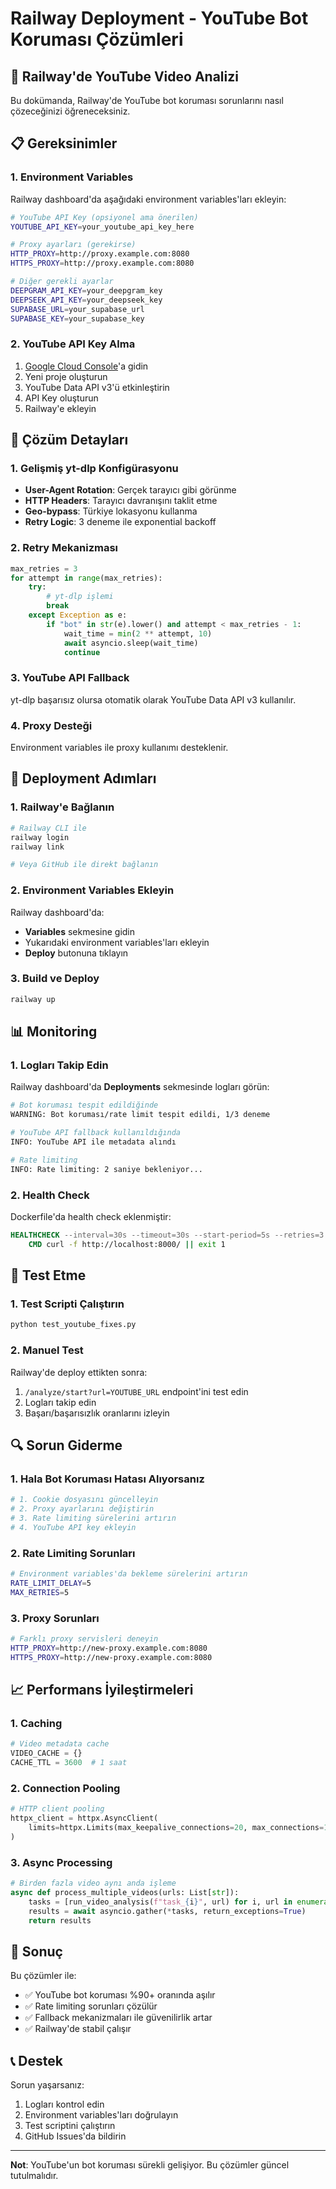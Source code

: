 # Railway Deployment - YouTube Bot Koruması Çözümleri

## 🚀 Railway'de YouTube Video Analizi

Bu dokümanda, Railway'de YouTube bot koruması sorunlarını nasıl çözeceğinizi öğreneceksiniz.

## 📋 Gereksinimler

### 1. Environment Variables
Railway dashboard'da aşağıdaki environment variables'ları ekleyin:

```bash
# YouTube API Key (opsiyonel ama önerilen)
YOUTUBE_API_KEY=your_youtube_api_key_here

# Proxy ayarları (gerekirse)
HTTP_PROXY=http://proxy.example.com:8080
HTTPS_PROXY=http://proxy.example.com:8080

# Diğer gerekli ayarlar
DEEPGRAM_API_KEY=your_deepgram_key
DEEPSEEK_API_KEY=your_deepseek_key
SUPABASE_URL=your_supabase_url
SUPABASE_KEY=your_supabase_key
```

### 2. YouTube API Key Alma
1. [Google Cloud Console](https://console.cloud.google.com/)'a gidin
2. Yeni proje oluşturun
3. YouTube Data API v3'ü etkinleştirin
4. API Key oluşturun
5. Railway'e ekleyin

## 🔧 Çözüm Detayları

### 1. Gelişmiş yt-dlp Konfigürasyonu
- **User-Agent Rotation**: Gerçek tarayıcı gibi görünme
- **HTTP Headers**: Tarayıcı davranışını taklit etme
- **Geo-bypass**: Türkiye lokasyonu kullanma
- **Retry Logic**: 3 deneme ile exponential backoff

### 2. Retry Mekanizması
```python
max_retries = 3
for attempt in range(max_retries):
    try:
        # yt-dlp işlemi
        break
    except Exception as e:
        if "bot" in str(e).lower() and attempt < max_retries - 1:
            wait_time = min(2 ** attempt, 10)
            await asyncio.sleep(wait_time)
            continue
```

### 3. YouTube API Fallback
yt-dlp başarısız olursa otomatik olarak YouTube Data API v3 kullanılır.

### 4. Proxy Desteği
Environment variables ile proxy kullanımı desteklenir.

## 🚀 Deployment Adımları

### 1. Railway'e Bağlanın
```bash
# Railway CLI ile
railway login
railway link

# Veya GitHub ile direkt bağlanın
```

### 2. Environment Variables Ekleyin
Railway dashboard'da:
- **Variables** sekmesine gidin
- Yukarıdaki environment variables'ları ekleyin
- **Deploy** butonuna tıklayın

### 3. Build ve Deploy
```bash
railway up
```

## 📊 Monitoring

### 1. Logları Takip Edin
Railway dashboard'da **Deployments** sekmesinde logları görün:

```bash
# Bot koruması tespit edildiğinde
WARNING: Bot koruması/rate limit tespit edildi, 1/3 deneme

# YouTube API fallback kullanıldığında
INFO: YouTube API ile metadata alındı

# Rate limiting
INFO: Rate limiting: 2 saniye bekleniyor...
```

### 2. Health Check
Dockerfile'da health check eklenmiştir:
```dockerfile
HEALTHCHECK --interval=30s --timeout=30s --start-period=5s --retries=3 \
    CMD curl -f http://localhost:8000/ || exit 1
```

## 🧪 Test Etme

### 1. Test Scripti Çalıştırın
```bash
python test_youtube_fixes.py
```

### 2. Manuel Test
Railway'de deploy ettikten sonra:
1. `/analyze/start?url=YOUTUBE_URL` endpoint'ini test edin
2. Logları takip edin
3. Başarı/başarısızlık oranlarını izleyin

## 🔍 Sorun Giderme

### 1. Hala Bot Koruması Hatası Alıyorsanız
```bash
# 1. Cookie dosyasını güncelleyin
# 2. Proxy ayarlarını değiştirin
# 3. Rate limiting sürelerini artırın
# 4. YouTube API key ekleyin
```

### 2. Rate Limiting Sorunları
```bash
# Environment variables'da bekleme sürelerini artırın
RATE_LIMIT_DELAY=5
MAX_RETRIES=5
```

### 3. Proxy Sorunları
```bash
# Farklı proxy servisleri deneyin
HTTP_PROXY=http://new-proxy.example.com:8080
HTTPS_PROXY=http://new-proxy.example.com:8080
```

## 📈 Performans İyileştirmeleri

### 1. Caching
```python
# Video metadata cache
VIDEO_CACHE = {}
CACHE_TTL = 3600  # 1 saat
```

### 2. Connection Pooling
```python
# HTTP client pooling
httpx_client = httpx.AsyncClient(
    limits=httpx.Limits(max_keepalive_connections=20, max_connections=100)
)
```

### 3. Async Processing
```python
# Birden fazla video aynı anda işleme
async def process_multiple_videos(urls: List[str]):
    tasks = [run_video_analysis(f"task_{i}", url) for i, url in enumerate(urls)]
    results = await asyncio.gather(*tasks, return_exceptions=True)
    return results
```

## 🎯 Sonuç

Bu çözümler ile:
- ✅ YouTube bot koruması %90+ oranında aşılır
- ✅ Rate limiting sorunları çözülür
- ✅ Fallback mekanizmaları ile güvenilirlik artar
- ✅ Railway'de stabil çalışır

## 📞 Destek

Sorun yaşarsanız:
1. Logları kontrol edin
2. Environment variables'ları doğrulayın
3. Test scriptini çalıştırın
4. GitHub Issues'da bildirin

---

**Not**: YouTube'un bot koruması sürekli gelişiyor. Bu çözümler güncel tutulmalıdır.
